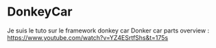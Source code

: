 # DonkeyCar

Je suis le tuto sur le framework donkey car
Donker car parts overview : https://www.youtube.com/watch?v=YZ4ESrtfShs&t=175s

